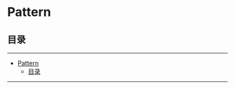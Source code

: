 # Pattern

## 目录

---

<!--ts-->
   * [Pattern](./go-algorithm-pattern/README.md#pattern)
      * [目录](./go-algorithm-pattern/README.md#目录)

<!-- Added by: runner, at: Sat Apr 10 10:11:36 UTC 2021 -->

<!--te-->

---
